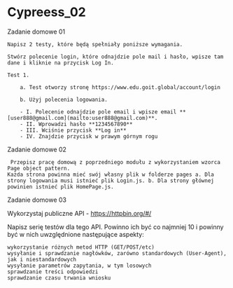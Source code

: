 # Cypreess_02
Zadanie domowe 01

    Napisz 2 testy, które będą spełniały poniższe wymagania.

    Stwórz polecenie login, które odnajdzie pole mail i hasło, wpisze tam dane i kliknie na przycisk Log In.

    Test 1.

        a. Test otworzy stronę https://www.edu.goit.global/account/login

        b. Użyj polecenia logowania.

        - I. Polecenie odnajdzie pole email i wpisze email **[user888@gmail.com](mailto:user888@gmail.com)**.
        - II. Wprowadzi hasło **1234567890**
        - III. Wciśnie przycisk **Log in**
        - IV. Znajdzie przycisk w prawym górnym rogu   

Zadanie domowe 02

     Przepisz pracę domową z poprzedniego modułu z wykorzystaniem wzorca Page object pattern.
    Każda strona powinna mieć swój własny plik w folderze pages a. Dla strony logowania musi istnieć plik Login.js. b. Dla strony głównej powinien istnieć plik HomePage.js.


Zadanie domowe 03

Wykorzystaj publiczne API - https://httpbin.org/#/

Napisz serię testów dla tego API. Powinno ich być co najmniej 10 i powinny być w nich uwzględnione następujące aspekty:

    wykorzystanie różnych metod HTTP (GET/POST/etc)
    wysyłanie i sprawdzanie nagłówków, zarówno standardowych (User-Agent), jak i niestandardowych
    wysyłanie parametrów zapytania, w tym losowych
    sprawdzanie treści odpowiedzi
    sprawdzanie czasu trwania wniosku
